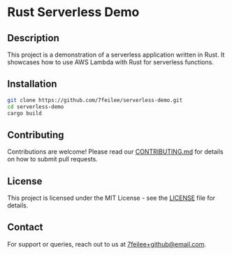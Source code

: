 # Rust Serverless Demo

## Description
This project is a demonstration of a serverless application written in Rust. It showcases how to use AWS Lambda with Rust for serverless functions.

## Installation
```bash
git clone https://github.com/7feilee/serverless-demo.git
cd serverless-demo
cargo build
```

## Contributing
Contributions are welcome! Please read our [CONTRIBUTING.md](https://github.com/7feilee/serverless-demo/CONTRIBUTING.md) for details on how to submit pull requests.

## License
This project is licensed under the MIT License - see the [LICENSE](https://github.com/7feilee/serverless-demo/LICENSE) file for details.

## Contact
For support or queries, reach out to us at [7feilee+github@email.com](mailto:7feilee+github@email.com).
```
